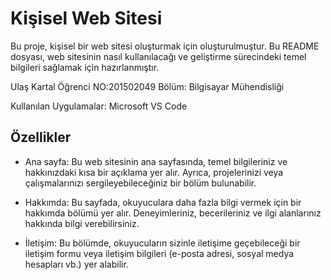 
# Kişisel Web Sitesi

Bu proje, kişisel bir web sitesi oluşturmak için oluşturulmuştur. Bu README dosyası, web sitesinin nasıl kullanılacağı ve geliştirme sürecindeki temel bilgileri sağlamak için hazırlanmıştır.

Ulaş Kartal
Öğrenci NO:201502049
Bölüm: Bilgisayar Mühendisliği

Kullanılan Uygulamalar:
Microsoft VS Code


## Özellikler

- Ana sayfa: Bu web sitesinin ana sayfasında, temel bilgileriniz ve hakkınızdaki kısa bir açıklama yer alır. Ayrıca, projelerinizi veya çalışmalarınızı sergileyebileceğiniz bir bölüm bulunabilir.

- Hakkımda: Bu sayfada, okuyuculara daha fazla bilgi vermek için bir hakkımda bölümü yer alır. Deneyimleriniz, becerileriniz ve ilgi alanlarınız hakkında bilgi verebilirsiniz.

- İletişim: Bu bölümde, okuyucuların sizinle iletişime geçebileceği bir iletişim formu veya iletişim bilgileri (e-posta adresi, sosyal medya hesapları vb.) yer alabilir.
